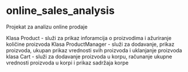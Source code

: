# online_sales_analysis
Projekat za analizu online prodaje

Klasa Product - služi za prikaz inforamcija o proizvodima i ažuriranje količine proizvoda
Klasa ProductManager - služi za dodavanje, prikaz proizvoda, ukupan prikaz vrednosti svih proizvoda i uklanjanje proizvoda
klasa Cart - služi za dodavanje proizvoda u korpu, računanje ukupne vrednosti proizvoda u korpi i prikaz sadržaja korpe